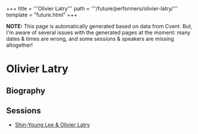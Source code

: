 +++
title = '''Olivier Latry'''
path = '''/future/performers/olivier-latry/'''
template = "future.html"
+++

<p class="todo">
<strong>NOTE:</strong> This page is automatically generated based on data from Cvent.
But, I'm aware of several issues with the generated pages at the moment:
many dates & times are wrong, and some sessions & speakers are missing altogether!
</p>

<h1>Olivier Latry</h1>
<h2>Biography</h2>
<p></p>
<h2>Sessions</h2>
<ul><li><a href="/future/sessions/shin-young-lee-olivier-latry/">Shin-Young Lee & Olivier Latry</a></li>

